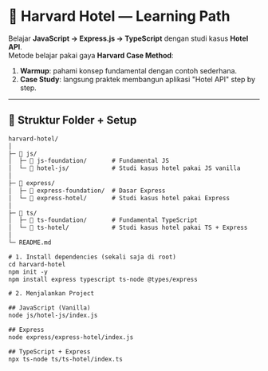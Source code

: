 # 🏨 Harvard Hotel — Learning Path

Belajar **JavaScript → Express.js → TypeScript** dengan studi kasus **Hotel API**.  
Metode belajar pakai gaya **Harvard Case Method**:  
1. **Warmup**: pahami konsep fundamental dengan contoh sederhana.  
2. **Case Study**: langsung praktek membangun aplikasi "Hotel API" step by step.  

---

## 📂 Struktur Folder + Setup

```txt
harvard-hotel/
│
├─ 📁 js/
│  ├─ 📁 js-foundation/       # Fundamental JS
│  └─ 📁 hotel-js/            # Studi kasus hotel pakai JS vanilla
│
├─ 📁 express/
│  ├─ 📁 express-foundation/  # Dasar Express
│  └─ 📁 express-hotel/       # Studi kasus hotel pakai Express
│
├─ 📁 ts/
│  ├─ 📁 ts-foundation/       # Fundamental TypeScript
│  └─ 📁 ts-hotel/            # Studi kasus hotel pakai TS + Express
│
└─ README.md

# 1. Install dependencies (sekali saja di root)
cd harvard-hotel
npm init -y
npm install express typescript ts-node @types/express

# 2. Menjalankan Project

## JavaScript (Vanilla)
node js/hotel-js/index.js

## Express
node express/express-hotel/index.js

## TypeScript + Express
npx ts-node ts/ts-hotel/index.ts
